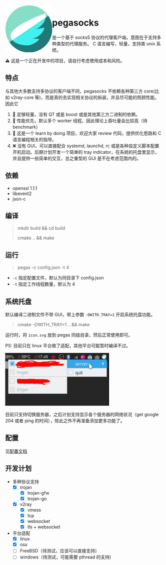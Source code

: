 <img src="./icon.svg" width="150" align="left" />

# pegasocks 

是一个基于 socks5 协议的代理客户端，意图在于支持多种类型的代理服务。
C 语言编写，轻量，支持类 unix 系统。

⚠️ 这是一个正在开发中的项目，请自行考虑使用成本和风险。


## 特点

与其他大多数支持多协议的客户端不同，pegasocks 不依赖各种第三方 core(比如 v2ray-core 等)，而是真的去实现相关协议的拆装，并且尽可能的照顾性能。因此它

1. 🍃 足够轻量，没有 QT 或是 boost 或是其他第三方二进制的依赖。
2. 🚀 性能优先，默认多个 worker 线程，因此理论上吞吐量会比较高（待benchmark）
3. 🚥 这是一个 learn by doing 项目，欢迎大家 review 代码，提供优化思路和 C 语言编程相关的指导。
4. ❌ 没有 GUI，可以直接配合 systemd, launchd, rc 或是各种自定义脚本配置开机启动。后期计划开发一个简单的 tray indicator，在系统的托盘里显示，并且提供一些简单的交互，总之重型的 GUI 是不在考虑范围内的。

## 依赖

- openssl 1.1.1
- libevent2
- json-c

## 编译

> mkdir build && cd build
>
> cmake .. && make


## 运行

> pegas -c config.json -t 4

- `-c` 指定配置文件，默认为同目录下 config.json
- `-t` 指定工作线程数量，默认为 4


## 系统托盘

默认编译二进制文件不带 GUI，带上参数 `-DWITH_TRAY=1` 开启系统托盘功能。

> cmake -DWITH_TRAY=1 .. && make

运行时，将 `icon.svg` 放到 pegas 同级目录，然后正常使用即可。

PS: 目前只在 linux 平台做了适配，其他平台可能暂时编译不过。

![pegas_applet.png](./pegas_applet.png)

 目前只支持切换服务器，之后计划支持显示各个服务器的网络状况（get google 204 或者 ping 的时间），除此之外不再准备添加更多功能了。

## 配置

见[配置文档](https://github.com/chux0519/pegasocks/wiki/%E9%85%8D%E7%BD%AE%E8%AF%B4%E6%98%8E)

## 开发计划

- 多种协议支持
  - [x] trojan
    - [x] trojan-gfw
    - [x] trojan-go
  - [x] v2ray
    - [x] vmess
    - [x] tcp
    - [x] websocket
    - [x] tls + websocket
- 平台适配
  - [x] linux
  - [x] osx
  - [ ] FreeBSD（待测试，应该可以直接支持）
  - [ ] windows（待测试，可能需要 pthread 的支持)
